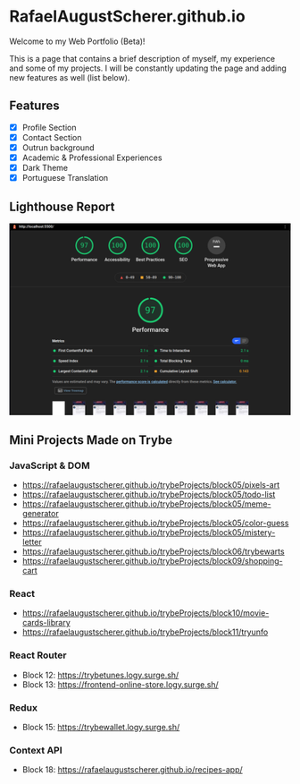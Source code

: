 # RafaelAugustScherer.github.io
Welcome to my Web Portfolio (Beta)!

This is a page that contains a brief description of myself, my experience and some of my projects. I will be constantly updating the page and adding new features as well (list below).

## Features
- [X] Profile Section
- [X] Contact Section
- [X] Outrun background
- [X] Academic & Professional Experiences
- [X] Dark Theme
- [X] Portuguese Translation

## Lighthouse Report
![Lighthouse Report](images/lighthouse-report.png)

## Mini Projects Made on Trybe
### JavaScript & DOM
* https://rafaelaugustscherer.github.io/trybeProjects/block05/pixels-art  
* https://rafaelaugustscherer.github.io/trybeProjects/block05/todo-list  
* https://rafaelaugustscherer.github.io/trybeProjects/block05/meme-generator  
* https://rafaelaugustscherer.github.io/trybeProjects/block05/color-guess    
* https://rafaelaugustscherer.github.io/trybeProjects/block05/mistery-letter  
* https://rafaelaugustscherer.github.io/trybeProjects/block06/trybewarts  
* https://rafaelaugustscherer.github.io/trybeProjects/block09/shopping-cart

### React
* https://rafaelaugustscherer.github.io/trybeProjects/block10/movie-cards-library
* https://rafaelaugustscherer.github.io/trybeProjects/block11/tryunfo

### React Router

* Block 12: https://trybetunes.logy.surge.sh/
* Block 13: https://frontend-online-store.logy.surge.sh/

### Redux

* Block 15: https://trybewallet.logy.surge.sh/

### Context API

* Block 18: https://rafaelaugustscherer.github.io/recipes-app/
